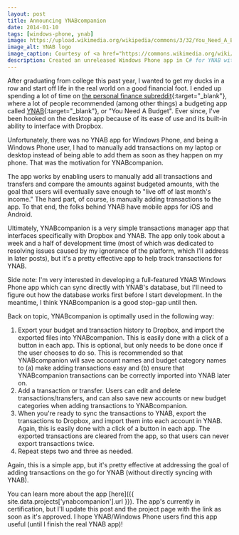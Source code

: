 ```yaml
---
layout: post
title: Announcing YNABcompanion
date: 2014-01-10
tags: [windows-phone, ynab]
image: https://upload.wikimedia.org/wikipedia/commons/3/32/You_Need_A_Budget_Logo.png
image_alt: YNAB logo
image_caption: Courtesy of <a href="https://commons.wikimedia.org/wiki/File%3AYou_Need_A_Budget_Logo.png" title="YNAB logo by Jesse Mecham via Wikimedia Commons">Wikimedia Commons</a>
description: Created an unreleased Windows Phone app in C# for YNAB with limited features.
---
```


After graduating from college this past year, I wanted to get my ducks in a row and start off life in the real world on a good financial foot. I ended up spending a lot of time on [the personal finance subreddit](http://reddit.com/r/personalfinance){:target="_blank"}, where a lot of people recommended (among other things) a budgeting app called [YNAB](http://ynab.com){:target="_blank"}, or "You Need A Budget". Ever since, I've been hooked on the desktop app because of its ease of use and its built-in ability to interface with Dropbox.

Unfortunately, there was no YNAB app for Windows Phone, and being a Windows Phone user, I had to manually add transactions on my laptop or desktop instead of being able to add them as soon as they happen on my phone. That was the motivation for YNABcompanion.

<!--more-->

The app works by enabling users to manually add all transactions and transfers and compare the amounts against budgeted amounts, with the goal that users will eventually save enough to "live off of last month's income." The hard part, of course, is manually adding transactions to the app. To that end, the folks behind YNAB have mobile apps for iOS and Android.

Ultimately, YNABcompanion is a very simple transactions manager app that interfaces specifically with Dropbox and YNAB. The app only took about a week and a half of development time (most of which was dedicated to resolving issues caused by my ignorance of the platform, which I'll address in later posts), but it's a pretty effective app to help track transactions for YNAB. 

Side note: I'm very interested in developing a full-featured YNAB Windows Phone app which can sync directly with YNAB's database, but I'll need to figure out how the database works first before I start development. In the meantime, I think YNABcompanion is a good stop-gap until then.

Back on topic, YNABcompanion is optimally used in the following way:
 1. Export your budget and transaction history to Dropbox, and import the exported files into YNABcompanion. This is easily done with a click of a button in each app. This is optional, but only needs to be done once if the user chooses to do so. This is recommended so that YNABcompanion will save account names and budget category names to (a) make adding transactions easy and (b) ensure that YNABcompanion transactions can be correctly imported into YNAB later on.
 2. Add a transaction or transfer. Users can edit and delete transactions/transfers, and can also save new accounts or new budget categories when adding transactions to YNABcompanion.
 3. When you're ready to sync the transactions to YNAB, export the transactions to Dropbox, and import them into each account in YNAB. Again, this is easily done with a click of a button in each app. The exported transactions are cleared from the app, so that users can never export transactions twice.
 4. Repeat steps two and three as needed.

Again, this is a simple app, but it's pretty effective at addressing the goal of adding transactions on the go for YNAB (without directly syncing with YNAB).

You can learn more about the app [here]({{ site.data.projects['ynabcompanion'].url }}). The app's currently in certification, but I'll update this post and the project page with the link as soon as it's approved. I hope YNAB/Windows Phone users find this app useful (until I finish the real YNAB app)!